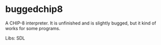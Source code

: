 # buggedchip8
A CHIP-8 interpreter. It is unfinished and is slightly bugged, but it kind of works for some programs.

Libs: SDL
